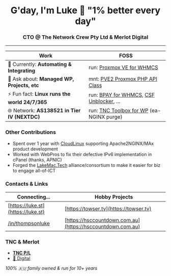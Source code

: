 <h1 align="center">G'day, I'm Luke 👋 "1% better every day"</h1>
<h3 align="center">CTO @ The Network Crew Pty Ltd & Merlot Digital</h3>
<hr>

| Work                                                   | FOSS                                                                                   |
|------------------------------------------------------------------|------------------------------------------------------------------------------|
| 🔭 Currently: **Automating & Integrating**             | run: [Proxmox VE for WHMCS](https://github.com/The-Network-Crew/Proxmox-VE-for-WHMCS)  |
| 💬 Ask about: **Managed WP, Projects, etc**            | mnt: [PVE2 Proxmox PHP API Class](https://github.com/CpuID/pve2-api-php-client)        |
| ⚡ Fun fact: **Linux runs the world 24/7/365**         | run: [BPAY for WHMCS](https://github.com/The-Network-Crew/BPAY-for-WHMCS), [CSF Unblocker](https://github.com/The-Network-Crew/CSF-Unblocker-for-WHMCS), ... |
| 🌐 Network: **AS138521 in Tier IV (NEXTDC)**           | run: [TNC Toolbox for WP](https://wordpress.org/plugins/tnc-toolbox/) (ea-NGINX purge) |

### Other Contributions

- Spent over 1 year with [CloudLinux](https://blog.cloudlinux.com/max-web-server-nginx-based-apache-replacement-for-faster-wordpress-hosting) supporting Apache2NGINX/MAx product development
- Worked with WebPros to fix their defective IPv6 implementation in cPanel (thanks, APNIC)
- Forged the [LakeMac.Tech](https://lakemac.tech/) alliance/consortium to make it easier for biz to engage all-of-ICT

### Contacts & Links

| Connecting...                                                    | Hobby Projects                                             |
|------------------------------------------------------------------|------------------------------------------------------------|
| [https://luke.st](https://luke.st)                               | [https://towser.tv](https://towser.tv)                     |
| [/in/thompsonluke](https://linkedin.com/in/thompsonluke)         | [https://hsccountdown.com.au](https://hsccountdown.com.au) |

### TNC & Merlot

- [**TNC P/L**](https://tnc.works)
- [🍷 Digital](https://merlot.digital)

_100% 🇦🇺 family owned & run for 10+ years_
